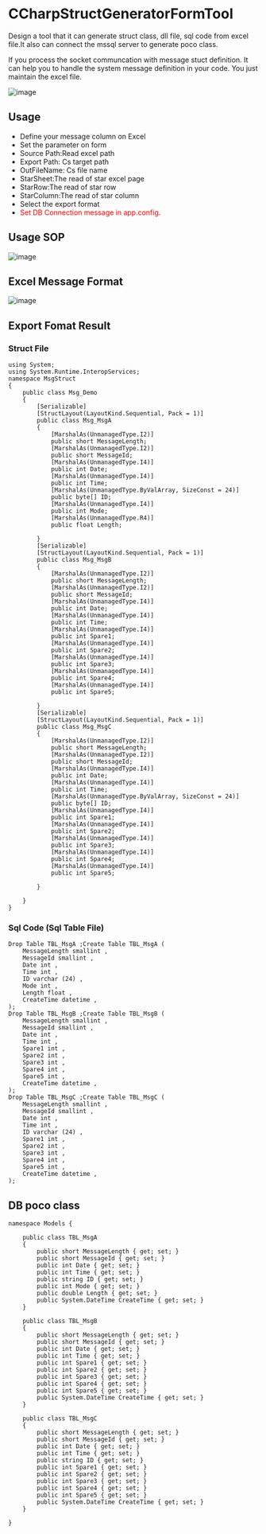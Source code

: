 # CCharpStructGeneratorFormTool

Design a tool that it can generate struct class, dll file, sql code from excel file.It also can connect the mssql server to generate poco class.

If you process the socket communcation with message stuct definition. It can help you to handle the system message definition in your code. You just maintain the excel file.

![image](https://user-images.githubusercontent.com/20264622/108627826-7b714480-7492-11eb-850c-baf7cab86955.png)

## Usage
 - Define your message column on Excel
 - Set the parameter on form
  - Source Path:Read excel path
  - Export Path: Cs target path
  - OutFileName: Cs file name
  - StarSheet:The read of star excel page
  - StarRow:The read of star row
  - StarColumn:The read of star column
 - Select the export format
 - <span style="color:red">Set DB Connection message in app.config</span>.

## Usage SOP  

![image](https://user-images.githubusercontent.com/20264622/108627922-e3278f80-7492-11eb-9d92-42b0bf3623e9.png)
 
## Excel Message Format
![image](https://user-images.githubusercontent.com/20264622/107941514-c5ef4e80-6fc4-11eb-8ccb-5e68f10017ac.png)

## Export Fomat Result

### Struct File

```
using System;
using System.Runtime.InteropServices;
namespace MsgStruct
{
    public class Msg_Demo
    {
        [Serializable]
        [StructLayout(LayoutKind.Sequential, Pack = 1)]
        public class Msg_MsgA
        {
            [MarshalAs(UnmanagedType.I2)]
            public short MessageLength;
            [MarshalAs(UnmanagedType.I2)]
            public short MessageId;
            [MarshalAs(UnmanagedType.I4)]
            public int Date;
            [MarshalAs(UnmanagedType.I4)]
            public int Time;
            [MarshalAs(UnmanagedType.ByValArray, SizeConst = 24)]
            public byte[] ID;
            [MarshalAs(UnmanagedType.I4)]
            public int Mode;
            [MarshalAs(UnmanagedType.R4)]
            public float Length;

        }
        [Serializable]
        [StructLayout(LayoutKind.Sequential, Pack = 1)]
        public class Msg_MsgB
        {
            [MarshalAs(UnmanagedType.I2)]
            public short MessageLength;
            [MarshalAs(UnmanagedType.I2)]
            public short MessageId;
            [MarshalAs(UnmanagedType.I4)]
            public int Date;
            [MarshalAs(UnmanagedType.I4)]
            public int Time;
            [MarshalAs(UnmanagedType.I4)]
            public int Spare1;
            [MarshalAs(UnmanagedType.I4)]
            public int Spare2;
            [MarshalAs(UnmanagedType.I4)]
            public int Spare3;
            [MarshalAs(UnmanagedType.I4)]
            public int Spare4;
            [MarshalAs(UnmanagedType.I4)]
            public int Spare5;

        }
        [Serializable]
        [StructLayout(LayoutKind.Sequential, Pack = 1)]
        public class Msg_MsgC
        {
            [MarshalAs(UnmanagedType.I2)]
            public short MessageLength;
            [MarshalAs(UnmanagedType.I2)]
            public short MessageId;
            [MarshalAs(UnmanagedType.I4)]
            public int Date;
            [MarshalAs(UnmanagedType.I4)]
            public int Time;
            [MarshalAs(UnmanagedType.ByValArray, SizeConst = 24)]
            public byte[] ID;
            [MarshalAs(UnmanagedType.I4)]
            public int Spare1;
            [MarshalAs(UnmanagedType.I4)]
            public int Spare2;
            [MarshalAs(UnmanagedType.I4)]
            public int Spare3;
            [MarshalAs(UnmanagedType.I4)]
            public int Spare4;
            [MarshalAs(UnmanagedType.I4)]
            public int Spare5;

        }

    }
}
```

### Sql Code (Sql Table File)
```
Drop Table TBL_MsgA ;Create Table TBL_MsgA (
    MessageLength smallint ,
    MessageId smallint ,
    Date int ,
    Time int ,
    ID varchar (24) ,
    Mode int ,
    Length float ,
    CreateTime datetime ,
);
Drop Table TBL_MsgB ;Create Table TBL_MsgB (
    MessageLength smallint ,
    MessageId smallint ,
    Date int ,
    Time int ,
    Spare1 int ,
    Spare2 int ,
    Spare3 int ,
    Spare4 int ,
    Spare5 int ,
    CreateTime datetime ,
);
Drop Table TBL_MsgC ;Create Table TBL_MsgC (
    MessageLength smallint ,
    MessageId smallint ,
    Date int ,
    Time int ,
    ID varchar (24) ,
    Spare1 int ,
    Spare2 int ,
    Spare3 int ,
    Spare4 int ,
    Spare5 int ,
    CreateTime datetime ,
);

```
## DB poco class
```
namespace Models { 

	public class TBL_MsgA
	{
		public short MessageLength { get; set; }
		public short MessageId { get; set; }
		public int Date { get; set; }
		public int Time { get; set; }
		public string ID { get; set; }
		public int Mode { get; set; }
		public double Length { get; set; }
		public System.DateTime CreateTime { get; set; }
	}

	public class TBL_MsgB
	{
		public short MessageLength { get; set; }
		public short MessageId { get; set; }
		public int Date { get; set; }
		public int Time { get; set; }
		public int Spare1 { get; set; }
		public int Spare2 { get; set; }
		public int Spare3 { get; set; }
		public int Spare4 { get; set; }
		public int Spare5 { get; set; }
		public System.DateTime CreateTime { get; set; }
	}

	public class TBL_MsgC
	{
		public short MessageLength { get; set; }
		public short MessageId { get; set; }
		public int Date { get; set; }
		public int Time { get; set; }
		public string ID { get; set; }
		public int Spare1 { get; set; }
		public int Spare2 { get; set; }
		public int Spare3 { get; set; }
		public int Spare4 { get; set; }
		public int Spare5 { get; set; }
		public System.DateTime CreateTime { get; set; }
	}

}

```
